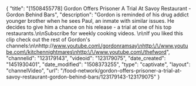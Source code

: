 {
    "title": "[1508455778] Gordon Offers Prisoner A Trial At Savoy Restaurant - Gordon Behind Bars",
    "description": "Gordon is reminded of his drug addict younger brother when he sees Paul, an inmate with similar issues. He decides to give him a chance on his release - a trial at one of his top restaurants.\n\nSubscribe for weekly cooking videos. \n\nIf you liked this clip check out the rest of Gordon's channels:\n\nhttp:\/\/www.youtube.com\/gordonramsay\nhttp:\/\/www.youtube.com\/kitchennightmares\nhttp:\/\/www.youtube.com\/thefword",
    "channelid": "123179143",
    "videoid": "123179075",
    "date_created": "1451930401",
    "date_modified": "1508373255",
    "type": "captivate",
    "layout": "channelVideo",
    "url": "\/food-network\/gordon-offers-prisoner-a-trial-at-savoy-restaurant-gordon-behind-bars\/123179143-123179075"
}
